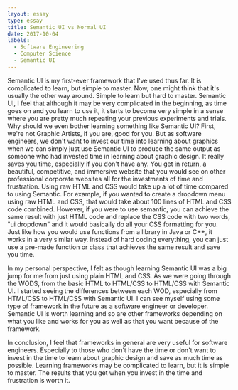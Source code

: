 ```yaml
---
layout: essay
type: essay
title: Semantic UI vs Normal UI
date: 2017-10-04
labels:
  - Software Engineering
  - Computer Science
  - Semantic UI
---
```

Semantic UI is my first-ever framework that I've used thus far. It is complicated to learn, but simple to master. Now, one
might think that it's usually the other way around. Simple to learn but hard to master. Semantic UI, I feel that although
it may be very complicated in the beginning, as time goes on and you learn to use it, it starts to become very simple in a 
sense where you are pretty much repeating your previous experiments and trials. Why should we even bother learning something
like Semantic UI? First, we're not Graphic Artists, if you are, good for you. But as software engineers, we don't want
to invest our time into learning about graphics when we can simply just use Semantic UI to produce the same output as someone
who had invested time in learning about graphic design. It really saves you time, especially if you don't have any. 
You get in return, a beautiful, competitive, and immersive website that you would see on other professional corporate websites
all for the investments of time and frustration. Using raw HTML and CSS would take up a lot of time compared to using Semantic.
For example, if you wanted to create a dropdown menu using raw HTML and CSS, that would take about 100 lines of HTML and CSS code
combined. However, if you were to use semantic, you can achieve the same result with just HTML code and replace the CSS code with
two words, "ui dropdown" and it would basically do all your CSS formatting for you. Just like how you would use functions from a
library in Java or C++, it works in a very similar way. Instead of hard coding everything, you can just use a pre-made function
or class that achieves the same result and save you time.

In my personal perspective, I felt as though learning Semantic UI was a big jump for me from just using plain HTML and CSS. As
we were going through the WODS, from the basic HTML to HTML/CSS to HTML/CSS with Semantic UI. I started seeing the differences
between each WOD, especially from HTML/CSS to HTML/CSS with Semantic UI. I can see myself using some type of 
framework in the future as a software engineer or developer. Semantic UI is worth learning and so are other frameworks
depending on what you like and works for you as well as that you want because of the framework. 

In conclusion, I feel that frameworks in general are very useful for software engineers. Especially to those who don't have the 
time or don't want to invest in the time to learn about graphic design and save as much time as possible. Learning frameworks
may be complicated to learn, but it is simple to master. The results that you get when you invest in the time and frustration
is worth it. 
